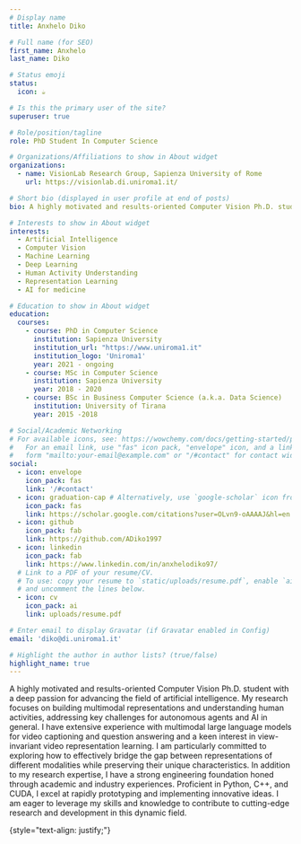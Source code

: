 ```yaml
---
# Display name
title: Anxhelo Diko

# Full name (for SEO)
first_name: Anxhelo
last_name: Diko

# Status emoji
status:
  icon: ☕️

# Is this the primary user of the site?
superuser: true

# Role/position/tagline
role: PhD Student In Computer Science

# Organizations/Affiliations to show in About widget
organizations:
  - name: VisionLab Research Group, Sapienza University of Rome
    url: https://visionlab.di.uniroma1.it/

# Short bio (displayed in user profile at end of posts)
bio: A highly motivated and results-oriented Computer Vision Ph.D. student with a deep passion for advancing the field of artificial intelligence. My research focuses on building multimodal representations and understanding human activities, addressing key challenges for autonomous agents and AI in general. I have extensive experience with multimodal large language models for video captioning and question answering and a keen interest in view-invariant video representation learning. I am particularly committed to exploring how to effectively bridge the gap between representations of different modalities while preserving their unique characteristics. In addition to my research expertise, I have a strong engineering foundation honed through academic and industry experiences. Proficient in Python, C++, and CUDA, I excel at rapidly prototyping and implementing innovative ideas. I am eager to leverage my skills and knowledge to contribute to cutting-edge research and development in this dynamic field.

# Interests to show in About widget
interests:
  - Artificial Intelligence
  - Computer Vision 
  - Machine Learning 
  - Deep Learning
  - Human Activity Understanding
  - Representation Learning
  - AI for medicine

# Education to show in About widget
education:
  courses:
    - course: PhD in Computer Science
      institution: Sapienza University
      institution_url: "https://www.uniroma1.it"
      institution_logo: 'Uniroma1'
      year: 2021 - ongoing
    - course: MSc in Computer Science
      institution: Sapienza University
      year: 2018 - 2020
    - course: BSc in Business Computer Science (a.k.a. Data Science)
      institution: University of Tirana
      year: 2015 -2018

# Social/Academic Networking
# For available icons, see: https://wowchemy.com/docs/getting-started/page-builder/#icons
#   For an email link, use "fas" icon pack, "envelope" icon, and a link in the
#   form "mailto:your-email@example.com" or "/#contact" for contact widget.
social:
  - icon: envelope
    icon_pack: fas
    link: '/#contact'
  - icon: graduation-cap # Alternatively, use `google-scholar` icon from `ai` icon pack
    icon_pack: fas
    link: https://scholar.google.com/citations?user=OLvn9-oAAAAJ&hl=en
  - icon: github
    icon_pack: fab
    link: https://github.com/ADiko1997
  - icon: linkedin
    icon_pack: fab
    link: https://www.linkedin.com/in/anxhelodiko97/
  # Link to a PDF of your resume/CV.
  # To use: copy your resume to `static/uploads/resume.pdf`, enable `ai` icons in `params.yaml`,
  # and uncomment the lines below.
  - icon: cv
    icon_pack: ai
    link: uploads/resume.pdf

# Enter email to display Gravatar (if Gravatar enabled in Config)
email: 'diko@di.uniroma1.it'

# Highlight the author in author lists? (true/false)
highlight_name: true
---
```

A highly motivated and results-oriented Computer Vision Ph.D. student with a deep passion for advancing the field of artificial intelligence. My research focuses on building multimodal representations and understanding human activities, addressing key challenges for autonomous agents and AI in general. I have extensive experience with multimodal large language models for video captioning and question answering and a keen interest in view-invariant video representation learning. I am particularly committed to exploring how to effectively bridge the gap between representations of different modalities while preserving their unique characteristics. In addition to my research expertise, I have a strong engineering foundation honed through academic and industry experiences. Proficient in Python, C++, and CUDA, I excel at rapidly prototyping and implementing innovative ideas. I am eager to leverage my skills and knowledge to contribute to cutting-edge research and development in this dynamic field.

{style="text-align: justify;"}
